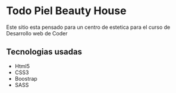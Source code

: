 <h1> Todo Piel Beauty House </h1>
<p> Este sitio esta pensado para un centro de estetica para el curso de Desarrollo web de Coder </p>

<h2> Tecnologias usadas</h2>
<ul>
<li>Html5</li>
<li>CSS3</li>
<li>Boostrap</li>
<li>SASS</li>
</ul>